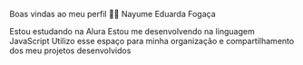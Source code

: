Boas vindas ao meu perfil 💙💙
Nayume Eduarda Fogaça

Estou estudando na Alura
Estou me desenvolvendo na linguagem JavaScript
Utilizo esse espaço para minha organização e compartilhamento dos meu projetos desenvolvidos
